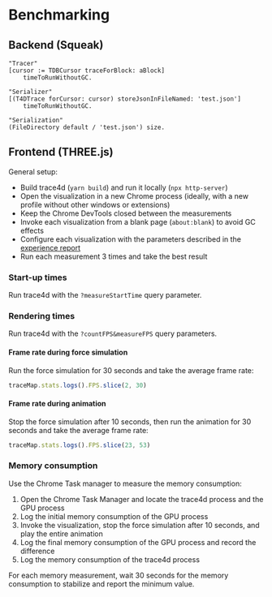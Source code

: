 # Benchmarking

## Backend (Squeak)

```smalltalk
"Tracer"
[cursor := TDBCursor traceForBlock: aBlock]
	timeToRunWithoutGC.

"Serializer"
[(T4DTrace forCursor: cursor) storeJsonInFileNamed: 'test.json']
	timeToRunWithoutGC.

"Serialization"
(FileDirectory default / 'test.json') size.
```

## Frontend (THREE.js)

General setup:

- Build trace4d (`yarn build`) and run it locally (`npx http-server`)
- Open the visualization in a new Chrome process (ideally, with a new profile without other windows or extensions)
- Keep the Chrome DevTools closed between the measurements
- Invoke each visualization from a blank page (`about:blank`) to avoid GC effects
- Configure each visualization with the parameters described in the [experience report](./experience-report.md)
- Run each measurement 3 times and take the best result

### Start-up times

Run trace4d with the `?measureStartTime` query parameter.

### Rendering times

Run trace4d with the `?countFPS&measureFPS` query parameters.

#### Frame rate during force simulation

Run the force simulation for 30 seconds and take the average frame rate:

```js
traceMap.stats.logs().FPS.slice(2, 30)
```

#### Frame rate during animation

Stop the force simulation after 10 seconds, then run the animation for 30 seconds and take the average frame rate:

```js
traceMap.stats.logs().FPS.slice(23, 53)
```

### Memory consumption

Use the Chrome Task manager to measure the memory consumption:

1. Open the Chrome Task Manager and locate the trace4d process and the GPU process
2. Log the initial memory consumption of the GPU process
3. Invoke the visualization, stop the force simulation after 10 seconds, and play the entire animation
4. Log the final memory consumption of the GPU process and record the difference
5. Log the memory consumption of the trace4d process

For each memory measurement, wait 30 seconds for the memory consumption to stabilize and report the minimum value.

